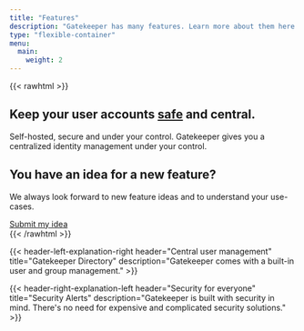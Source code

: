 ```yaml
---
title: "Features"
description: "Gatekeeper has many features. Learn more about them here."
type: "flexible-container"
menu:
  main:
    weight: 2
---
```

{{< rawhtml >}}
<div class="hero-banner jumbotron jumbotron-fluid bg-primary text-white text-center m-0">
    <div class="container">
        <div class="row">
            <div class="col-sm">
                <h2 class="display-5">Keep your user accounts <u>safe</u> and central.</h2>
                <p class="lead">Self-hosted, secure and under your control. Gatekeeper gives you a centralized identity management under your control.</p>
            </div>
        </div>
    </div>
</div>
<div class="jumbotron jumbotron-fluid text-center bg-white">
  <div class="container">
    <h2>You have an idea for a new feature?</h2>
    <p>We always look forward to new feature ideas and to understand your use-cases.</p>
    <a href="https://github.com/GetGatekeeper/Server/discussions/categories/ideas" class="btn btn-primary"><i class="fa fa-lightbulb"></i> Submit my idea</a>
  </div>
</div>
{{< /rawhtml >}}

{{< header-left-explanation-right header="Central user management" title="Gatekeeper Directory" description="Gatekeeper comes with a built-in user and group management." >}}

{{< header-right-explanation-left header="Security for everyone" title="Security Alerts" description="Gatekeeper is built with security in mind. There's no need for expensive and complicated security solutions." >}}
